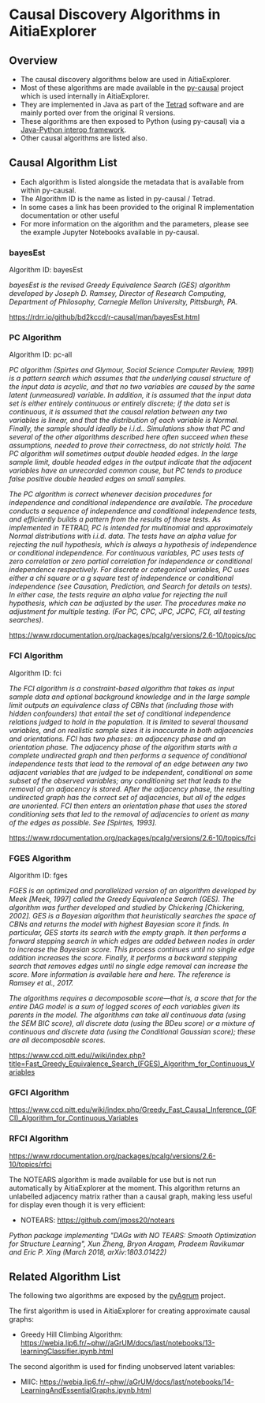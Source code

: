 # Causal Discovery Algorithms in AitiaExplorer

## Overview

- The causal discovery algorithms below are used in AitiaExplorer.
- Most of these algorithms are made available in the [py-causal](https://github.com/bd2kccd/py-causal) project which is used internally in AitiaExplorer.
- They are implemented in Java as part of the [Tetrad](http://www.phil.cmu.edu/tetrad/) software and are mainly ported over from the original R versions.
 - These algorithms are then exposed to Python (using py-causal) via a [Java-Python interop framework](https://github.com/CellProfiler/python-javabridge/).
- Other causal algorithms are listed also.


## Causal Algorithm List

- Each algorithm is listed alongside the metadata that is available from within py-causal.
- The Algorithm ID is the name as listed in py-causal / Tetrad.
- In some cases a link has been provided to the original R implementation documentation or other useful
- For more information on the algorithm and the parameters, please see the example Jupyter Notebooks available in py-causal.

### bayesEst

Algorithm ID: bayesEst

*bayesEst is the revised Greedy Equivalence Search (GES) algorithm developed by Joseph D. Ramsey, Director of Research Computing, Department of Philosophy, Carnegie Mellon University, Pittsburgh, PA.*

https://rdrr.io/github/bd2kccd/r-causal/man/bayesEst.html
 
### PC Algorithm

Algorithm ID:  pc-all

_PC algorithm (Spirtes and Glymour, Social Science Computer Review, 1991) is a pattern search which assumes that the underlying causal structure of the input data is acyclic, and that no two variables are caused by the same latent (unmeasured) variable. In addition, it is assumed that the input data set is either entirely continuous or entirely discrete; if the data set is continuous, it is assumed that the causal relation between any two variables is linear, and that the distribution of each variable is Normal. Finally, the sample should ideally be i.i.d.. Simulations show that PC and several of the other algorithms described here often succeed when these assumptions, needed to prove their correctness, do not strictly hold. The PC algorithm will sometimes output double headed edges. In the large sample limit, double headed edges in the output indicate that the adjacent variables have an unrecorded common cause, but PC tends to produce false positive double headed edges on small samples._

_The PC algorithm is correct whenever decision procedures for independence and conditional independence are available. The procedure conducts a sequence of independence and conditional independence tests, and efficiently builds a pattern from the results of those tests. As implemented in TETRAD, PC is intended for multinomial and approximately Normal distributions with i.i.d. data. The tests have an alpha value for rejecting the null hypothesis, which is always a hypothesis of independence or conditional independence. For continuous variables, PC uses tests of zero correlation or zero partial correlation for independence or conditional independence respectively. For discrete or categorical variables, PC uses either a chi square or a g square test of independence or conditional independence (see Causation, Prediction, and Search for details on tests). In either case, the tests require an alpha value for rejecting the null hypothesis, which can be adjusted by the user. The procedures make no adjustment for multiple testing. (For PC, CPC, JPC, JCPC, FCI, all testing searches)._

https://www.rdocumentation.org/packages/pcalg/versions/2.6-10/topics/pc
 
### FCI Algorithm

Algorithm ID:  fci

*The FCI algorithm is a constraint-based algorithm that takes as input sample data and optional background knowledge and in the large sample limit outputs an equivalence class of CBNs that (including those with hidden confounders) that entail the set of conditional independence relations judged to hold in the population. It is limited to several thousand variables, and on realistic sample sizes it is inaccurate in both adjacencies and orientations. FCI has two phases: an adjacency phase and an orientation phase. The adjacency phase of the algorithm starts with a complete undirected graph and then performs a sequence of conditional independence tests that lead to the removal of an edge between any two adjacent variables that are judged to be independent, conditional on some subset of the observed variables; any conditioning set that leads to the removal of an adjacency is stored. After the adjacency phase, the resulting undirected graph has the correct set of adjacencies, but all of the edges are unoriented. FCI then enters an orientation phase that uses the stored conditioning sets that led to the removal of adjacencies to orient as many of the edges as possible. See [Spirtes, 1993].*

https://www.rdocumentation.org/packages/pcalg/versions/2.6-10/topics/fci

### FGES Algorithm

Algorithm ID:  fges

*FGES is an optimized and parallelized version of an algorithm developed by Meek [Meek, 1997] called the Greedy Equivalence Search (GES). The algorithm was further developed and studied by Chickering [Chickering, 2002]. GES is a Bayesian algorithm that heuristically searches the space of CBNs and returns the model with highest Bayesian score it finds. In particular, GES starts its search with the empty graph. It then performs a forward stepping search in which edges are added between nodes in order to increase the Bayesian score. This process continues until no single edge addition increases the score. Finally, it performs a backward stepping search that removes edges until no single edge removal can increase the score. More information is available here and here. The reference is Ramsey et al., 2017.*

*The algorithms requires a decomposable score—that is, a score that for the entire DAG model is a sum of logged scores of each variables given its parents in the model. The algorithms can take all continuous data (using the SEM BIC score), all discrete data (using the BDeu score) or a mixture of continuous and discrete data (using the Conditional Gaussian score); these are all decomposable scores.*


https://www.ccd.pitt.edu//wiki/index.php?title=Fast_Greedy_Equivalence_Search_(FGES)_Algorithm_for_Continuous_Variables

### GFCI Algorithm

https://www.ccd.pitt.edu/wiki/index.php/Greedy_Fast_Causal_Inference_(GFCI)_Algorithm_for_Continuous_Variables

### RFCI Algorithm

https://www.rdocumentation.org/packages/pcalg/versions/2.6-10/topics/rfci
 
The NOTEARS algorithm is made available for use but is not run automatically by AitiaExplorer at the moment.
This algorithm returns an unlabelled adjacency matrix rather than a causal graph, making less useful for display even though it is very efficient:

 - NOTEARS: https://github.com/jmoss20/notears 
 
 _Python package implementing "DAGs with NO TEARS: Smooth Optimization for Structure Learning", Xun Zheng, Bryon Aragam, Pradeem Ravikumar and Eric P. Xing (March 2018, arXiv:1803.01422)_
 
## Related Algorithm List
 
The following two algorithms are exposed by the [pyAgrum](https://agrum.gitlab.io/pages/pyagrum.html) project.

The first algorithm is used in AitiaExplorer for creating approximate causal graphs:

 - Greedy Hill Climbing Algorithm: https://webia.lip6.fr/~phw//aGrUM/docs/last/notebooks/13-learningClassifier.ipynb.html
 
 The second algorithm is used for finding unobserved latent variables:
 
 - MIIC: https://webia.lip6.fr/~phw//aGrUM/docs/last/notebooks/14-LearningAndEssentialGraphs.ipynb.html